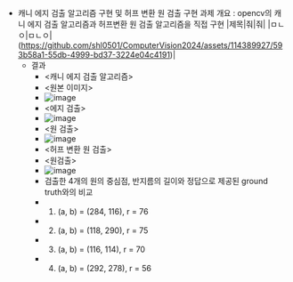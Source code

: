 * 캐니 에지 검출 알고리즘 구현 및 허프 변환 원 검출 구현
과제 개요 : opencv의 캐니 에지 검출 알고리즘과 허프변환 원 검출 알고리즘을 직접 구현
|제목|줘|줘|
|ㅁㄴㅇ|ㅁㄴㅇ|(https://github.com/shl0501/ComputerVision2024/assets/114389927/593b58a1-55db-4999-bd37-3224e04c4191)|
  * 결과
    * <캐니 에지 검출 알고리즘>
     * <원본 이미지>
      * ![image](https://github.com/shl0501/ComputerVision2024/assets/114389927/593b58a1-55db-4999-bd37-3224e04c4191)
     * <에지 검출>
      * ![image](https://github.com/shl0501/ComputerVision2024/assets/114389927/171860a2-09a9-486f-9c5a-fb5954032d7a)
     * <원 검출>
      * ![image](https://github.com/shl0501/ComputerVision2024/assets/114389927/ba5e91bc-ab55-495e-ab96-74f8cae12dc5)
    * <허프 변환 원 검출>
     * <원검출>
      * ![image](https://github.com/shl0501/ComputerVision2024/assets/114389927/9d77782a-ec34-4de4-bd5b-63fb77e8aa95)
    * 검출한 4개의 원의 중심점, 반지름의 길이와 정답으로 제공된 ground truth와의 비교
     * 1. (a, b) = (284, 116), r = 76
     * 2. (a, b) = (118, 290), r = 75
     * 3. (a, b) = (116, 114), r = 70
     * 4. (a, b) = (292, 278), r = 56 
